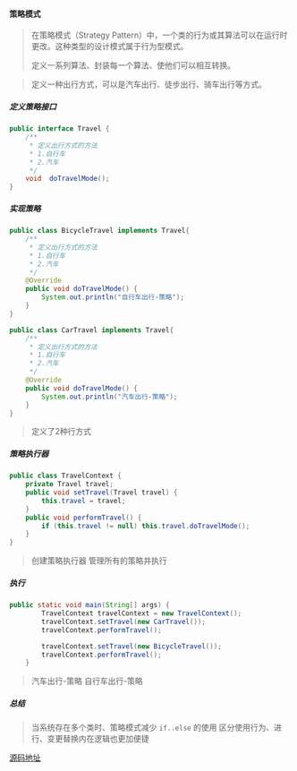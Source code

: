 #### 策略模式

> 在策略模式（Strategy Pattern）中，一个类的行为或其算法可以在运行时更改。这种类型的设计模式属于行为型模式。
>
> 定义一系列算法、封装每一个算法、使他们可以相互转换。

> 定义一种出行方式，可以是汽车出行、徒步出行、骑车出行等方式。

##### 定义策略接口

```java
public interface Travel {
    /**
     * 定义出行方式的方法
     * 1.自行车
     * 2.汽车
     */
    void  doTravelMode();
}
```

##### 实现策略

```java
public class BicycleTravel implements Travel{
    /**
     * 定义出行方式的方法
     * 1.自行车
     * 2.汽车
     */
    @Override
    public void doTravelMode() {
        System.out.println("自行车出行-策略");
    }
}
```

```java
public class CarTravel implements Travel{
    /**
     * 定义出行方式的方法
     * 1.自行车
     * 2.汽车
     */
    @Override
    public void doTravelMode() {
        System.out.println("汽车出行-策略");
    }
}
```

> 定义了2种行方式

##### 策略执行器

```java
public class TravelContext {
    private Travel travel;
    public void setTravel(Travel travel) {
        this.travel = travel;
    }
    public void performTravel() {
        if (this.travel != null) this.travel.doTravelMode();
    }
}
```

> 创建策略执行器 管理所有的策略并执行

##### 执行

```java
public static void main(String[] args) {
        TravelContext travelContext = new TravelContext();
        travelContext.setTravel(new CarTravel());
        travelContext.performTravel();

        travelContext.setTravel(new BicycleTravel());
        travelContext.performTravel();
    }
```

> 汽车出行-策略
> 自行车出行-策略

##### 总结

> 当系统存在多个类时、策略模式减少 `if..else` 的使用 区分使用行为、进行、变更替换内在逻辑也更加便捷

[源码地址](https://github.com/Toma3610/toma-example/tree/master/toma-learning/lab-02-design-patterns/lab-02-design-patterns-strategy-pattern)